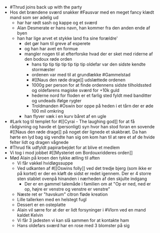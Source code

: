 - #Thrud joins back up with the party
- Hos det brændene sværd snakker #Fausvar med en meget fancy klædt mand som ser adelig ud
	- har har rødt sash og kappe og et sværd
	- Alan Desmerate er hans navn, han kommer fra den anden ende af byen
	- han har lige arvet et stykke land fra sine forældre'
		- det gør ham til greve af esperete
		- og han har avet en formue
		- mangler nogen til at efterforske hvad der er sket med riderne af den bodoux røde orden
			- hans tip tip tip tip tip tip tip oldefar var den sidste kendte stormæster
			- ordenen var med til at grundlække #Gammelstad
			- #[[Naus den røde drage]] udslættede ordenen
			- 1000g per person for at finde ordennens sidste tilholdssted og oldefarens magiske sværd for +10k guld
			- hederne nord for floden er et farlig sted fyldt med banditter og undeads ifølge rygter
			- Troldmanden #Oswin bor oppe på heden i et tårn der er øde 100 mil omkring
		- han flyver væk i en kurv båret af en ugle
- #Lark tog til templet for #[[Cyrai - The laughing god]] for at få rådgivning og havde et (personligt) syn hvor han stod foran en sovende #[[Naus den røde drage]] på noget der lignede et skakbræt. Da han hørte en lyd bag sig vendte han sig om kom han til at røre et af de hvide felter lidt og dragen vågnede
- #Thrud fik udfyldt papirarbejdet for at blive et medlem
- Vi tog i mod jobbet #[[Mysteriet om Bordouxridderes orden]]
- Mød Alain på kroen den tykke ælling til aften
	- Vi får vakkel hvidløgssuppe
	- Ved udkanten af #[[Oswins folly]] ved det tredje bjerg (som ikke er på kortet) er der en kløft de sidst er redet igennem. Der er 4 storre sten stablet ovenpå hinanden i nærheden af den skjulte indgang
		- Der er en gammel talemåde i familien om at "Op er ned, ned er op, højre er venstre og venstre er venstre"
	- Næste ret er "havskum" citron fløde kreation
	- Lille tallerken med en helstegt fugl
	- Dessert er en osteplatte
	- Alain vil sørre for at der er lidt forsyninger i #Vlorn ved en mand kaldet Kelvin
	- Vi får 3 jadesten vi kan slå sammen for at kontakte ham
	- Hans oldefars sværd har en rose med 3 blomster på sig